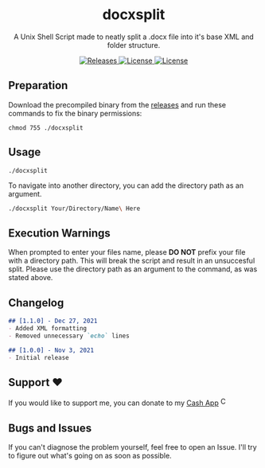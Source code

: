 <h1 align="center" style="">docxsplit</h1>

<p align="center">
    A Unix Shell Script made to neatly split a .docx file into it's base XML and folder structure.
</p>
<p align="center">
    <a href="https://github.com/BitesPotatoBacks/docxsplit/releases">
        <img alt="Releases" src="https://img.shields.io/github/release/BitesPotatoBacks/docxsplit.svg"/>
    </a>
    <a href="https://github.com/BitesPotatoBacks/docxsplit/blob/main/LICENSE">
        <img alt="License" src="https://img.shields.io/github/license/BitesPotatoBacks/docxsplit.svg"/>
    </a>
     <a href="https://cash.app/$bitespotatobacks">
        <img alt="License" src="https://img.shields.io/badge/donate-Cash_App-default.svg"/>
    </a>
    <!-- <a href="https://github.com/BitesPotatoBacks/osx-cpufreq/stargazers"><img alt="Stars" src="https://img.shields.io/github/stars/BitesPotatoBacks/osx-cpufreq.svg"/></a>-->
    <br>
</p>

## Preparation 
Download the precompiled binary from the [releases](https://github.com/BitesPotatoBacks/docxsplit/releases) and run these commands to fix the binary permissions:
```
chmod 755 ./docxsplit
```
<!-- If you want to be able to execute docxsplit from any directory, put the binary in your `usr/local/bin`:
```
sudo cp ./docxsplit /usr/local/bin
``` -->
## Usage
```
./docxsplit
```

To navigate into another directory, you can add the directory path as an argument.

```zsh
./docxsplit Your/Directory/Name\ Here
```

## Execution Warnings
When prompted to enter your files name, please **DO NOT** prefix your file with a directory path. This will break the script and result in an unsuccesful split. Please use the directory path as an argument to the command, as was stated above.

## Changelog

```markdown
## [1.1.0] - Dec 27, 2021
- Added XML formatting
- Removed unnecessary `echo` lines

## [1.0.0] - Nov 3, 2021
- Initial release
```
## Support ❤️
If you would like to support me, you can donate to my [Cash App](https://cash.app/$bitespotatobacks)
<a href="https://cash.app/$bitespotatobacks"><img src="https://upload.wikimedia.org/wikipedia/commons/thumb/c/c5/Square_Cash_app_logo.svg/1200px-Square_Cash_app_logo.svg.png" alt="Cash App" width="17" height="17"></a>

## Bugs and Issues

If you can't diagnose the problem yourself, feel free to open an Issue. I'll try to figure out what's going on as soon as possible.
